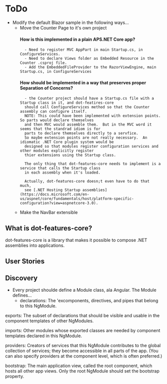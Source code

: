 ﻿# ToDo

- Modify the default Blazor sample in the following ways...
	- Move the Counter Page to it's own project
		#### How is this implemented in a plain APS.NET Core app?
			- Need to register MVC AppPart in main Startup.cs, in ConfigureServices.
			- Need to declare Views folder as Embedded Resource in the Counter .csproj file.
			- Add the EmbeddedFileProvider to the RazorViewEngine, main Startup.cs, in ConfigureServices
		#### How should be implemented in a way that preserves proper Separation of Concerns?
			- the Counter project should have a Startup.cs file with a Startup class in it, and dot-featires-core 
			should call ConfigureServices method so that the Counter assembly can configure itself.
			NOTE: This could have been implemented with extension points.  So parts would declare themselves 
			and then MVC would assemble them.  But in the MVC word it seems that the standrad idiom is for 
			parts to declare themselves directly to a servfice.
			So maybe extension points are not really necessary.  An idiomatic .NET Core plugin system would be 
			designed so that modules register configuration services and other modules explicitly register 
			thier extensions using the Startup class.  

			The only thing that dot-features-core needs to implement is a service that calls the Startup class 
			in each assembly when it's loaded.

			Actually, dot-features-core doesn;t even have to do that much, 
			see [.NET Hosting Startup assemblies](https://docs.microsoft.com/en-us/aspnet/core/fundamentals/host/platform-specific-configuration?view=aspnetcore-3.0).


	- Make the NavBar extensible

## What is dot-features-core?
dot-features-core is a library that makes it possible to compose .NET assemblies into applications.


## User Stories 

## Discovery


- Every project shoulde define a Module class, ala Angular.
The Module defines...
	- declarations: The 'excomponents, directives, and pipes that belong to this NgModule.

exports: The subset of declarations that should be visible and usable in the component templates of other NgModules.

imports: Other modules whose exported classes are needed by component templates declared in this NgModule.

providers: Creators of services that this NgModule contributes to the global collection of services; they become accessible in all parts of the app. (You can also specify providers at the component level, which is often preferred.)

bootstrap: The main application view, called the root component, which hosts all other app views. Only the root NgModule should set the bootstrap property.

